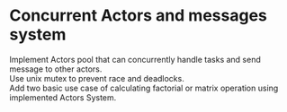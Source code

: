 # Concurrent Actors and messages system
Implement Actors pool that can concurrently handle tasks and send message to other actors. \
Use unix mutex to prevent race and deadlocks. \
Add two basic use case of calculating factorial or matrix operation using implemented Actors System.
